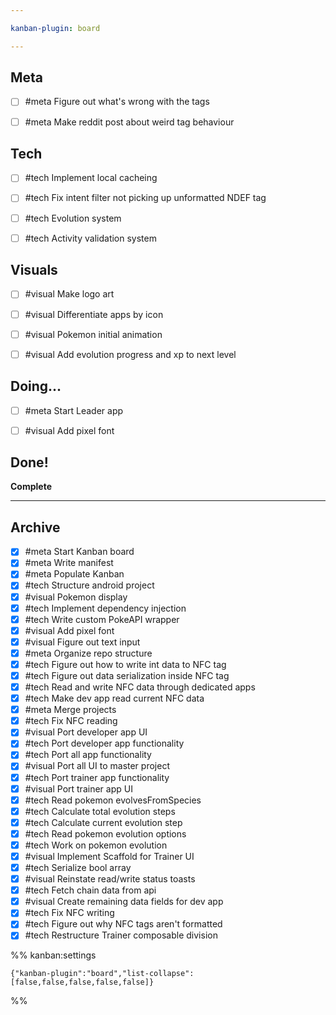 ```yaml
---

kanban-plugin: board

---
```


## Meta

- [ ] #meta Figure out what's wrong with the tags
- [ ] #meta Make reddit post about weird tag behaviour


## Tech

- [ ] #tech Implement local cacheing
- [ ] #tech Fix intent filter not picking up unformatted NDEF tag
- [ ] #tech Evolution system
- [ ] #tech Activity validation system


## Visuals

- [ ] #visual Make logo art
- [ ] #visual Differentiate apps by icon
- [ ] #visual Pokemon initial animation
- [ ] #visual Add evolution progress and xp to next level


## Doing...

- [ ] #meta Start Leader app
- [ ] #visual Add pixel font


## Done!

**Complete**


***

## Archive

- [x] #meta Start Kanban board
- [x] #meta Write manifest
- [x] #meta Populate Kanban
- [x] #tech Structure android project
- [x] #visual Pokemon display
- [x] #tech Implement dependency injection
- [x] #tech Write custom PokeAPI wrapper
- [x] #visual Add pixel font
- [x] #visual Figure out text input
- [x] #meta Organize repo structure
- [x] #tech Figure out how to write int data to NFC tag
- [x] #tech Figure out data serialization inside NFC tag
- [x] #tech Read and write NFC data through dedicated apps
- [x] #tech Make dev app read current NFC data
- [x] #meta Merge projects
- [x] #tech Fix NFC reading
- [x] #visual Port developer app UI
- [x] #tech Port developer app functionality
- [x] #tech Port all app functionality
- [x] #visual Port all UI to master project
- [x] #tech Port trainer app functionality
- [x] #visual  Port trainer app UI
- [x] #tech Read pokemon evolvesFromSpecies
- [x] #tech Calculate total evolution steps
- [x] #tech Calculate current evolution step
- [x] #tech Read pokemon evolution options
- [x] #tech Work on pokemon evolution
- [x] #visual Implement Scaffold for Trainer UI
- [x] #tech Serialize bool array
- [x] #visual Reinstate read/write status toasts
- [x] #tech Fetch chain data from api
- [x] #visual Create remaining data fields for dev app
- [x] #tech Fix NFC writing
- [x] #tech Figure out why NFC tags aren't formatted
- [x] #tech Restructure Trainer composable division

%% kanban:settings
```
{"kanban-plugin":"board","list-collapse":[false,false,false,false,false]}
```
%%
